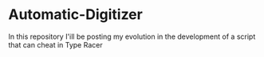# Automatic-Digitizer

<p align="center">
  <src="[http://www.fillmurray.com/460/300](https://user-images.githubusercontent.com/67072582/200209203-a967aafa-f13c-4544-b4bf-5c72cbdc758c.png)">
</p>

In this repository I'ill be posting my evolution in the development of a script that can cheat in Type Racer
